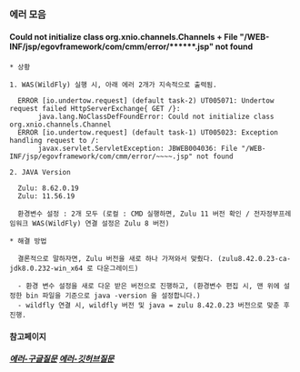 ### 에러 모음
#### Could not initialize class org.xnio.channels.Channels + File "/WEB-INF/jsp/egovframework/com/cmm/error/******.jsp" not found
```
* 상황

1. WAS(WildFly) 실행 시, 아래 에러 2개가 지속적으로 출력됨.

  ERROR [io.undertow.request] (default task-2) UT005071: Undertow request failed HttpServerExchange{ GET /}: 
       java.lang.NoClassDefFoundError: Could not initialize class org.xnio.channels.Channel     
  ERROR [io.undertow.request] (default task-1) UT005023: Exception handling request to /:
       javax.servlet.ServletException: JBWEB004036: File "/WEB-INF/jsp/egovframework/com/cmm/error/~~~~.jsp" not found

2. JAVA Version
  
  Zulu: 8.62.0.19
  Zulu: 11.56.19
  
  환경변수 설정 : 2개 모두 (로컬 : CMD 실행하면, Zulu 11 버전 확인 / 전자정부프레임워크 WAS(WildFly) 연결 설정은 Zulu 8 버전) 

* 해결 방법        

  결론적으로 말하자면, Zulu 버전을 새로 하나 가져와서 맞췄다. (zulu8.42.0.23-ca-jdk8.0.232-win_x64 로 다운그레이드)
  
  - 환경 변수 설정을 새로 다운 받은 버전으로 진행하고, (환경변수 편집 시, 맨 위에 설정한 bin 파일을 기준으로 java -version 을 설정합니다.)
  - wildfly 연결 시, wildfly 버전 및 java = zulu 8.42.0.23 버전으로 맞춘 후 진행. 
```
#### 참고페이지
##### [에러-구글질문](https://groups.google.com/a/ortussolutions.com/g/commandbox/c/TZb2mbS5Dlg)  [에러-깃허브질문](https://github.com/WebGoat/WebGoat/issues/1250)
